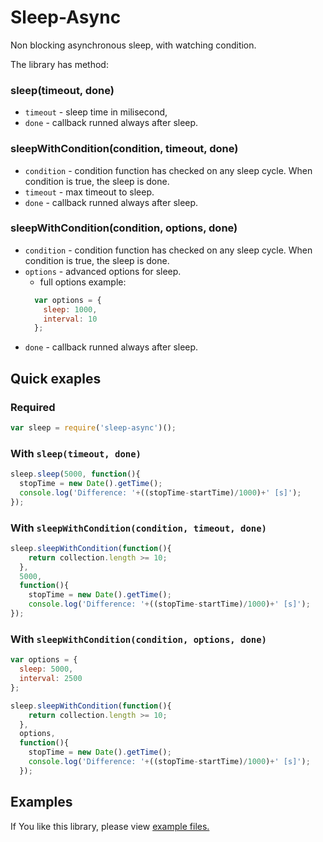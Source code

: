 Sleep-Async
===========

Non blocking asynchronous sleep, with watching condition.

The library has method:

### sleep(timeout, done)
* `timeout` - sleep time in milisecond,
* `done` - callback runned always after sleep.

### sleepWithCondition(condition, timeout, done)
* `condition` - condition function has checked on any sleep cycle. When condition is true, the sleep is done.
* `timeout` - max timeout to sleep. 
* `done` - callback runned always after sleep.

### sleepWithCondition(condition, options, done)
* `condition` - condition function has checked on any sleep cycle. When condition is true, the sleep is done.
* `options` - advanced options for sleep.
  + full options example:
  ```javascript
    var options = {
      sleep: 1000,
      interval: 10
    };
  ```
* `done` - callback runned always after sleep.



## Quick exaples

### Required
```javascript
var sleep = require('sleep-async')();
```

### With `sleep(timeout, done)`

```javascript
sleep.sleep(5000, function(){
  stopTime = new Date().getTime();
  console.log('Difference: '+((stopTime-startTime)/1000)+' [s]');
});

```

### With `sleepWithCondition(condition, timeout, done)`

```javascript
sleep.sleepWithCondition(function(){
    return collection.length >= 10;
  },
  5000,
  function(){
    stopTime = new Date().getTime();
    console.log('Difference: '+((stopTime-startTime)/1000)+' [s]');
});
```

### With `sleepWithCondition(condition, options, done)`

```javascript
var options = {
  sleep: 5000,
  interval: 2500
};

sleep.sleepWithCondition(function(){
    return collection.length >= 10;
  },
  options,
  function(){
    stopTime = new Date().getTime();
    console.log('Difference: '+((stopTime-startTime)/1000)+' [s]');
  });
```

## Examples
If You like this library, please view [example files.](https://github.com/kamil4521/sleep-async/tree/master/examples)
